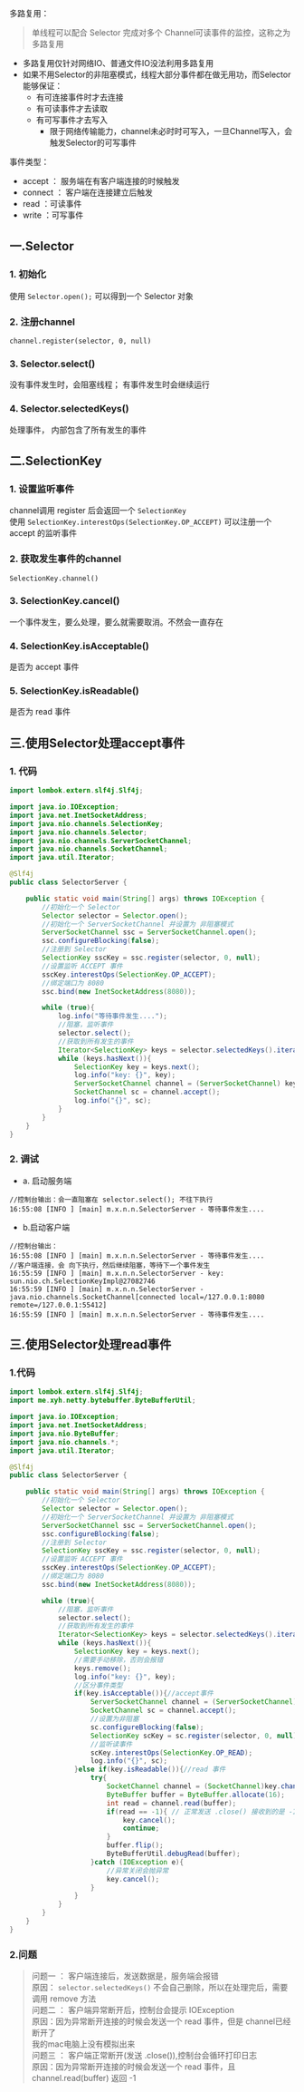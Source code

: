 
多路复用：  
> 单线程可以配合 Selector 完成对多个 Channel可读事件的监控，这称之为多路复用
 * 多路复用仅针对网络IO、普通文件IO没法利用多路复用
 * 如果不用Selector的非阻塞模式，线程大部分事件都在做无用功，而Selector能够保证：
   - 有可连接事件时才去连接
   - 有可读事件才去读取
   - 有可写事件才去写入
     - 限于网络传输能力，channel未必时时可写入，一旦Channel写入，会触发Selector的可写事件


事件类型：
 * accept ： 服务端在有客户端连接的时候触发
 * connect ： 客户端在连接建立后触发
 * read ：可读事件
 * write ：可写事件

## 一.Selector

### 1. 初始化
使用 `Selector.open();` 可以得到一个 Selector 对象

### 2. 注册channel
`channel.register(selector, 0, null)` 

### 3. Selector.select()
没有事件发生时，会阻塞线程； 有事件发生时会继续运行

### 4. Selector.selectedKeys()
处理事件， 内部包含了所有发生的事件

## 二.SelectionKey

### 1. 设置监听事件
channel调用 register 后会返回一个 `SelectionKey`  
使用 `SelectionKey.interestOps(SelectionKey.OP_ACCEPT)` 可以注册一个 accept 的监听事件

### 2. 获取发生事件的channel
`SelectionKey.channel()`

### 3. SelectionKey.cancel()
一个事件发生，要么处理，要么就需要取消。不然会一直存在

### 4. SelectionKey.isAcceptable()
是否为 accept 事件

### 5. SelectionKey.isReadable()
是否为 read 事件


## 三.使用Selector处理accept事件

### 1. 代码

```java
import lombok.extern.slf4j.Slf4j;

import java.io.IOException;
import java.net.InetSocketAddress;
import java.nio.channels.SelectionKey;
import java.nio.channels.Selector;
import java.nio.channels.ServerSocketChannel;
import java.nio.channels.SocketChannel;
import java.util.Iterator;

@Slf4j
public class SelectorServer {

    public static void main(String[] args) throws IOException {
        //初始化一个 Selector
        Selector selector = Selector.open();
        //初始化一个 ServerSocketChannel 并设置为 非阻塞模式
        ServerSocketChannel ssc = ServerSocketChannel.open();
        ssc.configureBlocking(false);
        //注册到 Selector
        SelectionKey sscKey = ssc.register(selector, 0, null);
        //设置监听 ACCEPT 事件
        sscKey.interestOps(SelectionKey.OP_ACCEPT);
        //绑定端口为 8080
        ssc.bind(new InetSocketAddress(8080));

        while (true){
            log.info("等待事件发生....");
            //阻塞，监听事件
            selector.select();
            //获取到所有发生的事件
            Iterator<SelectionKey> keys = selector.selectedKeys().iterator();
            while (keys.hasNext()){
                SelectionKey key = keys.next();
                log.info("key: {}", key);
                ServerSocketChannel channel = (ServerSocketChannel) key.channel();
                SocketChannel sc = channel.accept();
                log.info("{}", sc);
            }
        }
    }
}

```

### 2. 调试
 * a. 启动服务端

```
//控制台输出：会一直阻塞在 selector.select(); 不往下执行
16:55:08 [INFO ] [main] m.x.n.n.SelectorServer - 等待事件发生....
```
 
 * b.启动客户端

```
//控制台输出：
16:55:08 [INFO ] [main] m.x.n.n.SelectorServer - 等待事件发生....
//客户端连接，会 向下执行，然后继续阻塞，等待下一个事件发生
16:55:59 [INFO ] [main] m.x.n.n.SelectorServer - key: sun.nio.ch.SelectionKeyImpl@27082746
16:55:59 [INFO ] [main] m.x.n.n.SelectorServer - java.nio.channels.SocketChannel[connected local=/127.0.0.1:8080 remote=/127.0.0.1:55412]
16:55:59 [INFO ] [main] m.x.n.n.SelectorServer - 等待事件发生....
```

## 三.使用Selector处理read事件

### 1.代码

```java
import lombok.extern.slf4j.Slf4j;
import me.xyh.netty.bytebuffer.ByteBufferUtil;

import java.io.IOException;
import java.net.InetSocketAddress;
import java.nio.ByteBuffer;
import java.nio.channels.*;
import java.util.Iterator;

@Slf4j
public class SelectorServer {

    public static void main(String[] args) throws IOException {
        //初始化一个 Selector
        Selector selector = Selector.open();
        //初始化一个 ServerSocketChannel 并设置为 非阻塞模式
        ServerSocketChannel ssc = ServerSocketChannel.open();
        ssc.configureBlocking(false);
        //注册到 Selector
        SelectionKey sscKey = ssc.register(selector, 0, null);
        //设置监听 ACCEPT 事件
        sscKey.interestOps(SelectionKey.OP_ACCEPT);
        //绑定端口为 8080
        ssc.bind(new InetSocketAddress(8080));

        while (true){
            //阻塞，监听事件
            selector.select();
            //获取到所有发生的事件
            Iterator<SelectionKey> keys = selector.selectedKeys().iterator();
            while (keys.hasNext()){
                SelectionKey key = keys.next();
                //需要手动移除，否则会报错
                keys.remove();
                log.info("key: {}", key);
                //区分事件类型
                if(key.isAcceptable()){//accept事件
                    ServerSocketChannel channel = (ServerSocketChannel) key.channel();
                    SocketChannel sc = channel.accept();
                    //设置为非阻塞
                    sc.configureBlocking(false);
                    SelectionKey scKey = sc.register(selector, 0, null);
                    //监听读事件
                    scKey.interestOps(SelectionKey.OP_READ);
                    log.info("{}", sc);
                }else if(key.isReadable()){//read 事件
                    try{
                        SocketChannel channel = (SocketChannel)key.channel();
                        ByteBuffer buffer = ByteBuffer.allocate(16);
                        int read = channel.read(buffer);
                        if(read == -1){ // 正常发送 .close() 接收到的是 -1
                            key.cancel();
                            continue;
                        }
                        buffer.flip();
                        ByteBufferUtil.debugRead(buffer);
                    }catch (IOException e){
                        //异常关闭会抛异常
                        key.cancel();
                    }
                }
            }
        }
    }
}
```

### 2.问题

> 问题一 ： 客户端连接后，发送数据是，服务端会报错  
> 原因： `selector.selectedKeys()` 不会自己删除，所以在处理完后，需要调用 remove 方法  
> 问题二 ： 客户端异常断开后，控制台会提示 IOException  
> 原因：因为异常断开连接的时候会发送一个 read 事件，但是 channel已经断开了  
> 我的mac电脑上没有模拟出来  
> 问题三 ： 客户端正常断开(发送 .close()),控制台会循环打印日志  
> 原因：因为异常断开连接的时候会发送一个 read 事件，且 channel.read(buffer) 返回 -1  
